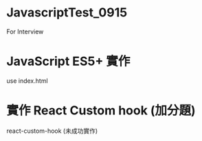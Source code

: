 # JavascriptTest_0915
For Interview


# JavaScript ES5+ 實作

use index.html

# 實作 React Custom hook (加分題)

react-custom-hook (未成功實作)